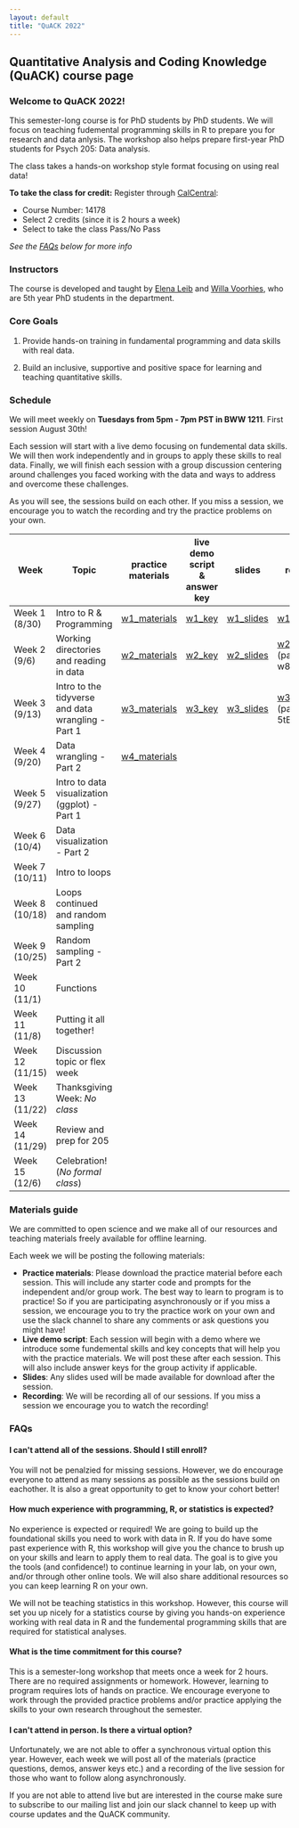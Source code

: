 ```yaml
---
layout: default
title: "QuACK 2022"
---
```

## Quantitative Analysis and Coding Knowledge (QuACK) course page

### Welcome to QuACK 2022!
This semester-long course is for PhD students by PhD students. We will focus on teaching fudemental programming skills in R to prepare you for research and data anlysis. The workshop also helps prepare first-year PhD students for Psych 205: Data analysis. 

The class takes a hands-on workshop style format focusing on using real data!

**To take the class for credit:** Register  through [CalCentral](https://calcentral.berkeley.edu/dashboard):
* Course Number: 14178
* Select 2 credits (since it is 2 hours a week)
* Select to take the class Pass/No Pass

*See the [FAQs](#faqs) below for more info*

### Instructors
The course is developed and taught by [Elena Leib](https://ucb-psychology-quack.github.io/site/about/about) and [Willa Voorhies](https://ucb-psychology-quack.github.io/site/about/about), who are 5th year PhD students in the department.

### Core Goals
1) Provide hands-on training in fundamental programming and data skills with real data.  

2) Build an inclusive, supportive and positive space for learning and teaching quantitative skills. 

### Schedule

We will meet weekly on **Tuesdays from 5pm - 7pm PST in BWW 1211**.  First session August 30th!

Each session will start with a live demo focusing on fundemental data skills. We will then work independently and in groups to apply these skills to real data. Finally, we will finish each session with a group discussion centering around challenges you faced working with the data and ways to address and overcome these challenges. 

As you will see, the sessions build on each other. If you miss a session, we encourage you to watch the recording and try the practice problems on your own. 

|  Week | Topic | practice materials | live demo script & answer key | slides | recording | 
| ------|-------|------- |  ------|-------|-------|
| Week 1 (8/30) |Intro to R & Programming|[w1_materials](week1/week1.zip)|[w1_key](week1/week1_key.R)|[w1_slides](week1/QuACK_Week1_Intro.pdf)|[w1_recording](week1/week1_recording.zip)|
| Week 2 (9/6) |Working directories and reading in data|[w2_materials](week2/week2.zip)|[w2_key](week2/week2_key.R)|[w2_slides](week2/week2_slides.pdf)|[w2_recording](https://berkeley.zoom.us/rec/share/rfMn9qSouxqGjUpMRdV6iCjB9PpN2aRJQPGH-cemXh7DEeY0NkVFG1q1txFu8rLr.yafZGE_4Nz8V2Pg7)<br>(passcode: w8*=8mt.)|
| Week 3 (9/13) |Intro to the tidyverse and data wrangling - Part 1|[w3_materials](week3/week3.zip)|[w3_key](week3/week3_key.R)|[w3_slides](week3/week3_slides.pdf)|[w3_recording](https://berkeley.zoom.us/rec/share/ziVqnI2JU1rww9R5Rl5OXQ0eBD-xBd1-qZfSqirhCvdL3bUjMfSzUseZ8P-KomDb.sZmuVJNIVrQ8rcr4)<br>(passcode: 5tB0.p=$)|
| Week 4 (9/20)|Data wrangling - Part 2|[w4_materials](week4/week4.zip)||||||
| Week 5 (9/27) |Intro to data visualization (ggplot) - Part 1|||||||
| Week 6 (10/4) |Data visualization - Part 2|||||||
| Week 7 (10/11) |Intro to loops|||||||
| Week 8 (10/18) |Loops continued and random sampling|||||
| Week 9 (10/25) |Random sampling - Part 2|||||
| Week 10 (11/1) |Functions||||||
| Week 11 (11/8) |Putting it all together!||||||
| Week 12 (11/15) |Discussion topic or flex week||||||
| Week 13 (11/22) |Thanksgiving Week: *No class*|||||
| Week 14 (11/29) |Review and prep for 205|||||
| Week 15 (12/6) |Celebration! (*No formal class*)|||||


### Materials guide
We are committed to open science and we make all of our resources and teaching materials freely available for offline learning.

Each week we will be posting the following materials:
* **Practice materials**: Please download the practice material before each session. This will include any starter code and prompts for the independent and/or group work. The best way to learn to program is to practice! So if you are participating asynchronously or if you miss a session, we encourage you to try the practice work on your own and use the slack channel to share any comments or ask questions you might have! 
* **Live demo script**: Each session will begin with a demo where we introduce some fundemental skills and key concepts that will help you with the practice materials. We will post these after each session. This will also include answer keys for the group activity if applicable. 
* **Slides**: Any slides used will be made available for download after the session. 
* **Recording**: We will be recording all of our sessions. If you miss a session we encourage you to watch the recording! 

### FAQs

#### I can't attend all of the sessions. Should I still enroll? 
You will not be penalzied for missing sessions. However, we do encourage everyone to attend as many sessions as possible as the sessions build on eachother. It is also a great opportunity to get to know your cohort better! 

#### How much experience with programming, R, or statistics is expected?
No experience is expected or required! We are going to build up the foundational skills you need to work with data in R. If you do have some past experience with R, this workshop will give you the chance to brush up on your skills and learn to apply them to real data. The goal is to give you the tools (and confidence!) to continue learning in your lab, on your own, and/or through other online tools. We will also share additional resources so you can keep learning R on your own.

We will not be teaching statistics in this workshop. However, this course will set you up nicely for a statistics course by giving you hands-on experience working with real data in R and the fundemental programming skills that are required for statistical analyses. 

#### What is the time commitment for this course? 
This is a semester-long workshop that meets once a week for 2 hours. There are no required assignments or homework. However, learning to program requires lots of hands on practice. We encourage everyone to work through the provided practice problems and/or practice applying the skills to your own research throughout the semester. 

#### I can't attend in person. Is there a virtual option? 
Unfortunately, we are not able to offer a synchronous virtual option this year. However, each week we will post all of the materials (practice questions, demos, answer keys etc.) and a recording of the live session for those who want to follow along asynchronously. 

If you are not able to attend live but are interested in the course make sure to subscribe to our mailing list and join our slack channel to keep up with course updates and the QuACK community.

